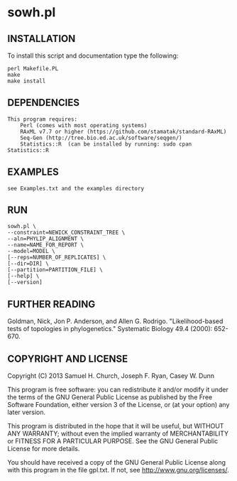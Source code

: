 sowh.pl
======

INSTALLATION
------------

To install this script and documentation type the following:

    perl Makefile.PL
    make
    make install

DEPENDENCIES
------------

    This program requires:
        Perl (comes with most operating systems)
        RAxML v7.7 or higher (https://github.com/stamatak/standard-RAxML)
        Seq-Gen (http://tree.bio.ed.ac.uk/software/seqgen/)
        Statistics::R  (can be installed by running: sudo cpan Statistics::R

EXAMPLES
---

    see Examples.txt and the examples directory 

RUN
---
    sowh.pl \
    --constraint=NEWICK_CONSTRAINT_TREE \
    --aln=PHYLIP_ALIGNMENT \
    --name=NAME_FOR_REPORT \
    --model=MODEL \
    [--reps=NUMBER_OF_REPLICATES] \
    [--dir=DIR] \
    [--partition=PARTITION_FILE] \
    [--help] \
    [--version]


FURTHER READING
------------
Goldman, Nick, Jon P. Anderson, and Allen G. Rodrigo. "Likelihood-based tests of topologies in phylogenetics." Systematic Biology 49.4 (2000): 652-670.

COPYRIGHT AND LICENSE
------------

Copyright (C) 2013 Samuel H. Church, Joseph F. Ryan, Casey W. Dunn

This program is free software: you can redistribute it and/or modify
it under the terms of the GNU General Public License as published by
the Free Software Foundation, either version 3 of the License, or
(at your option) any later version.

This program is distributed in the hope that it will be useful,
but WITHOUT ANY WARRANTY; without even the implied warranty of
MERCHANTABILITY or FITNESS FOR A PARTICULAR PURPOSE.  See the
GNU General Public License for more details.

You should have received a copy of the GNU General Public License
along with this program in the file gpl.txt.  If not, see
http://www.gnu.org/licenses/.
